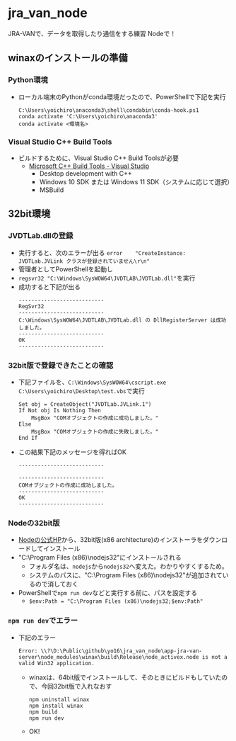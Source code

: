 # jra_van_node
JRA-VANで、データを取得したり通信をする練習 Nodeで！

## winaxのインストールの準備
### Python環境
- ローカル端末のPythonがconda環境だったので、PowerShellで下記を実行
    ```
    C:\Users\yoichiro\anaconda3\shell\condabin\conda-hook.ps1
    conda activate 'C:\Users\yoichiro\anaconda3'
    conda activate <環境名>
    ```
### Visual Studio C++ Build Tools
- ビルドするために、Visual Studio C++ Build Toolsが必要
  - [Microsoft C++ Build Tools - Visual Studio](https://visualstudio.microsoft.com/ja/visual-cpp-build-tools/)
    - Desktop development with C++
    - Windows 10 SDK または Windows 11 SDK（システムに応じて選択）
    - MSBuild

## 32bit環境
### JVDTLab.dllの登録
- 実行すると、次のエラーが出る
  `error	"CreateInstance: JVDTLab.JVLink クラスが登録されていません\r\n"`
- 管理者としてPowerShellを起動し
- `regsvr32 "C:\Windows\SysWOW64\JVDTLAB\JVDTLab.dll"`を実行
- 成功すると下記が出る
  ```
  ---------------------------
  RegSvr32
  ---------------------------
  C:\Windows\SysWOW64\JVDTLAB\JVDTLab.dll の DllRegisterServer は成功しました。
  ---------------------------
  OK   
  ---------------------------
  ```

### 32bit版で登録できたことの確認
- 下記ファイルを、`C:\Windows\SysWOW64\cscript.exe C:\Users\yoichiro\Desktop\test.vbs`で実行
  ```VBScript: test.vbs
  Set obj = CreateObject("JVDTLab.JVLink.1")
  If Not obj Is Nothing Then
      MsgBox "COMオブジェクトの作成に成功しました。"
  Else
      MsgBox "COMオブジェクトの作成に失敗しました。"
  End If
  ```
- この結果下記のメッセージを得ればOK
  ```
  ---------------------------

  ---------------------------
  COMオブジェクトの作成に成功しました。
  ---------------------------
  OK   
  ---------------------------
  ```

### Nodeの32bit版
- [Nodeの公式HP](https://nodejs.org/en)から、32bit版(x86 architecture)のインストーラをダウンロードしてインストール
- "C:\Program Files (x86)\nodejs32"にインストールされる
  - フォルダ名は、`nodejs`から`nodejs32`へ変えた。わかりやすくするため。
  - システムのパスに、"C:\Program Files (x86)\nodejs32"が追加されているので消しておく
- PowerShellで`npm run dev`などと実行する前に、パスを設定する
  - `$env:Path = "C:\Program Files (x86)\nodejs32;$env:Path"`

### `npm run dev`でエラー
- 下記のエラー
  ```
  Error: \\?\D:\Public\github\yo16\jra_van_node\app-jra-van-server\node_modules\winax\build\Release\node_activex.node is not a valid Win32 application.
  ```
  - winaxは、64bit版でインストールして、そのときにビルドもしていたので、今回32bit版で入れなおす
    ```
    npm uninstall winax
    npm install winax
    npm build
    npm run dev
    ```
  - OK!

